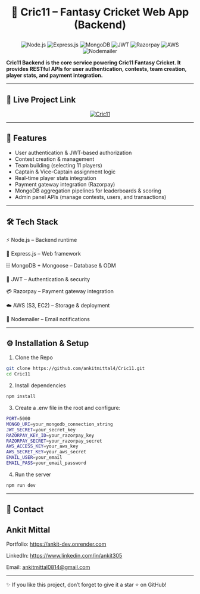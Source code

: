 # <p align="center" >🏏 Cric11 – Fantasy Cricket Web App (Backend) </p>
<p align="center">
  <img src="https://img.shields.io/badge/Node.js-18.x-339933?style=for-the-badge&logo=node.js&logoColor=white" alt="Node.js"/>
  <img src="https://img.shields.io/badge/Express.js-4.x-000000?style=for-the-badge&logo=express&logoColor=white" alt="Express.js"/>
  <img src="https://img.shields.io/badge/MongoDB-6.x-47A248?style=for-the-badge&logo=mongodb&logoColor=white" alt="MongoDB"/>
  <img src="https://img.shields.io/badge/JWT-Auth-blue?style=for-the-badge&logo=jsonwebtokens&logoColor=white" alt="JWT"/>
  <img src="https://img.shields.io/badge/Razorpay-Payments-0D47A1?style=for-the-badge&logo=razorpay&logoColor=white" alt="Razorpay"/>
  <img src="https://img.shields.io/badge/AWS-S3,EC2-orange?style=for-the-badge&logo=amazonaws&logoColor=white" alt="AWS"/>
  <img src="https://img.shields.io/badge/Nodemailer-Mailer-00BFFF?style=for-the-badge&logo=gmail&logoColor=white" alt="Nodemailer"/>
  
  <b>Cric11 Backend is the core service powering Cric11 Fantasy Cricket. It provides RESTful APIs for user authentication, contests, team creation, player stats, and payment integration.</b> 
</p>



---

## 🎥 Live Project Link  

<p align="center">
  <a href="https://cric11-fantasy.onrender.com/" target="_blank">
    <img src="https://img.shields.io/badge/CRIC11-Click%20Here-blue?style=for-the-badge&logo=react" alt="Cric11"/>
  </a>
</p>


---

## 🚀 Features

- User authentication & JWT-based authorization
- Contest creation & management
- Team building (selecting 11 players)
- Captain & Vice-Captain assignment logic
- Real-time player stats integration
- Payment gateway integration (Razorpay)
- MongoDB aggregation pipelines for leaderboards & scoring
- Admin panel APIs (manage contests, users, and transactions)

---



## 🛠️ Tech Stack

⚡ Node.js – Backend runtime

🚀 Express.js – Web framework

🗄️ MongoDB + Mongoose – Database & ODM

🔑 JWT – Authentication & security

💳 Razorpay – Payment gateway integration

☁️ AWS (S3, EC2) – Storage & deployment

🔄 Nodemailer – Email notifications

---

## ⚙️ Installation & Setup

1. Clone the Repo

```bash
git clone https://github.com/ankitmittal4/Cric11.git
cd Cric11
```

2. Install dependencies

```bash
npm install
```

3. Create a .env file in the root and configure:

```bash
PORT=5000
MONGO_URI=your_mongodb_connection_string
JWT_SECRET=your_secret_key
RAZORPAY_KEY_ID=your_razorpay_key
RAZORPAY_SECRET=your_razorpay_secret
AWS_ACCESS_KEY=your_aws_key
AWS_SECRET_KEY=your_aws_secret
EMAIL_USER=your_email
EMAIL_PASS=your_email_password

```



4. Run the server

```bash
npm run dev
```



---

## 📧 Contact

## Ankit Mittal

Portfolio: https://ankit-dev.onrender.com

LinkedIn: https://www.linkedin.com/in/ankit305

Email: ankitmittal0814@gmail.com

---

✨ If you like this project, don’t forget to give it a star ⭐ on GitHub!
